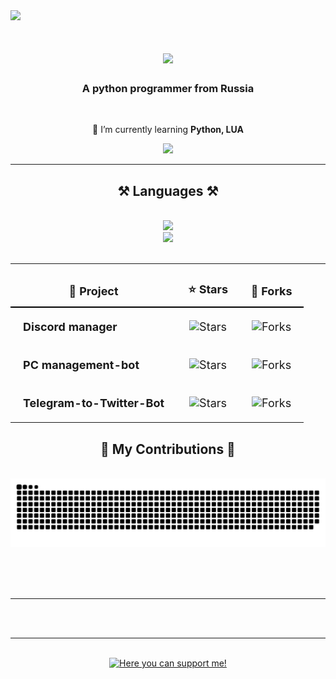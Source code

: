 <img src="http://estruyf-github.azurewebsites.net/api/VisitorHit?user=madushadhanushka&repo=Georgyrs&countColorcountColor&countColor=%237B1E7B"/>

<h1 align="center">
    <img src="https://readme-typing-svg.herokuapp.com/?font=Righteous&size=35&center=true&vCenter=true&width=500&height=70&duration=4000&lines=Hi+There!+👋;+I'm+Georgy!;" />
</h1>

<h3 align="center">A python programmer  from Russia</h3>

<br/>

<div align="center">

 
 🌱 I’m currently learning **Python, LUA**


 </div>
 
<div align="center"> 
  <a href="mailto:georgytugolukov@gmail.com">
    <img src="https://img.shields.io/badge/Gmail-333333?style=for-the-badge&logo=gmail&logoColor=red" />
  </a>
</div>

 <hr/>
 
<h2 align="center">⚒️ Languages ⚒️</h2>
<br/>
<div align="center">
    <img src="https://skillicons.dev/icons?i=python" /><br>
    <img src="https://skillicons.dev/icons?i=lua" /><br>
</div>

<br/>
<hr/>
<table style="width: 100%; border-collapse: collapse; font-size: 18px;">
  <thead align="center">
    <tr style="border-bottom: 2px solid #000;">
      <td style="padding: 10px;"><b>📘 Project</b></td>
      <td style="padding: 10px;"><b>⭐ Stars</b></td>
      <td style="padding: 10px;"><b>🤝 Forks</b></td>
    </tr>
  </thead>
  <tbody>
    <tr>
      <td style="padding: 20px;"><a href="https://github.com/Georgyrs/Discord-bot-manager" style="text-decoration: none; font-weight: bold;">Discord manager</a></td>
      <td style="padding: 20px;"><img alt="Stars" src="https://img.shields.io/github/stars/Georgyrs/Discord-bot-manager?style=flat-square&labelColor=343b41"/></td>
      <td style="padding: 20px;"><img alt="Forks" src="https://img.shields.io/github/forks/Georgyrs/Discord-bot-manager?style=flat-square&labelColor=343b41"/></td>
    </tr>
    <tr>
      <td style="padding: 20px;"><a href="https://github.com/Georgyrs/PC-management-bot" style="text-decoration: none; font-weight: bold;">PC management-bot</a></td>
      <td style="padding: 20px;"><img alt="Stars" src="https://img.shields.io/github/stars/Georgyrs/PC-management-bot?style=flat-square&labelColor=343b41"/></td>
      <td style="padding: 20px;"><img alt="Forks" src="https://img.shields.io/github/forks/Georgyrs/PC-management-bot?style=flat-square&labelColor=343b41"/></td>
    </tr>
    <tr>
      <td style="padding: 20px;"><a href="https://github.com/Georgyrs/Telegram-to-Twitter-Bot" style="text-decoration: none; font-weight: bold;">Telegram-to-Twitter-Bot</a></td>
      <td style="padding: 20px;"><img alt="Stars" src="https://img.shields.io/github/stars/Georgyrs/Telegram-to-Twitter-Bot?style=flat-square&labelColor=343b41"/></td>
      <td style="padding: 20px;"><img alt="Forks" src="https://img.shields.io/github/forks/Georgyrs/Telegram-to-Twitter-Bot?style=flat-square&labelColor=343b41"/></td>
    </tr>
  </tbody>
</table>

<div align="center">
  <h2>🐍 My Contributions 🐍</h2>
  <br>
  <img alt="snake eating my contributions" src="https://raw.githubusercontent.com/salesp07/salesp07/output/github-contribution-grid-snake.svg" />
  
  <br/><br/><br/>
</div>

<hr/>


<br/><br/>

<hr/>

<br/>

<div align="center">
<a href='https://www.donationalerts.com/c/georgyj4642442' target='_blank'><img height='64' style='border:0px;height:64px;' src='<a href="https://ibb.co/Sr7ZR19"><img src="https://png.pngtree.com/png-vector/20220603/ourmid/pngtree-donate-button-png-image_4813535.png" border="0"></a>' border='0' alt='Here you can support me!' /></a>
</div>

<br/>
